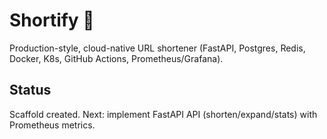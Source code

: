 # Shortify 🔗

Production-style, cloud-native URL shortener (FastAPI, Postgres, Redis, Docker, K8s, GitHub Actions, Prometheus/Grafana).

## Status

Scaffold created. Next: implement FastAPI API (shorten/expand/stats) with Prometheus metrics.
